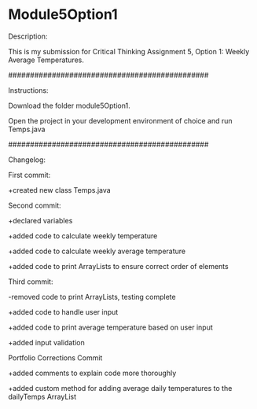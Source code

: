 # Module5Option1

Description:

This is my submission for Critical Thinking Assignment 5, Option 1: Weekly Average Temperatures.

##############################################


Instructions:

Download the folder module5Option1. 

Open the project in your development environment of choice and run Temps.java

##############################################


Changelog:


First commit: 

+created new class Temps.java

Second commit:

+declared variables

+added code to calculate weekly temperature

+added code to calculate weekly average temperature

+added code to print ArrayLists to ensure correct order of elements

Third commit:

-removed code to print ArrayLists, testing complete

+added code to handle user input

+added code to print average temperature based on user input

+added input validation

Portfolio Corrections Commit

+added comments to explain code more thoroughly

+added custom method for adding average daily temperatures to the dailyTemps ArrayList

